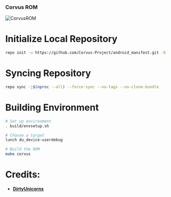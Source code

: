 ### Corvus ROM ###

![CorvusROM](https://raw.githubusercontent.com/Rafiester/Public_Stuff/master/corvus_home.png)
<p align="center">

# Initialize Local Repository #
```bash
repo init -u https://github.com/Corvus-Project/android_manifest.git -b 10
```

# Syncing Repository # 
```bash
repo sync -j$(nproc --all) --force-sync --no-tags --no-clone-bundle
```

# Building Environment #
```bash   
# Set up environment
. build/envsetup.sh

# Choose a target
lunch du_device-userdebug

# Build the ROM
make corvus
```

 Credits:
 =======

 * [**DirtyUnicorns**](https://github.com/DirtyUnicorns)
